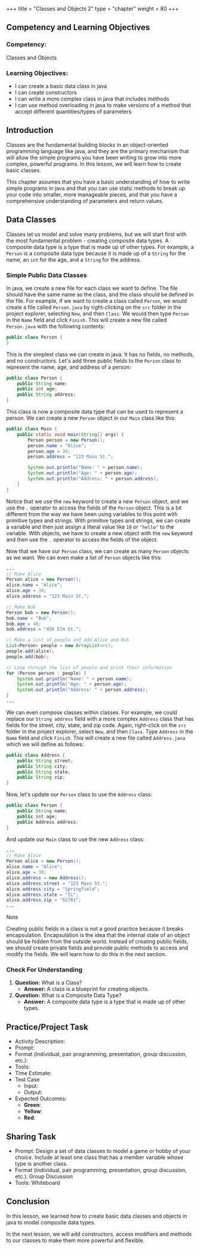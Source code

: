 +++
title = "Classes and Objects 2"
type = "chapter"
weight = 80
+++

## Competency and Learning Objectives

### Competency:

Classes and Objects

### Learning Objectives:

- I can create a basic data class in java
- I can create constructors
- I can write a more complex class in java that includes methods
- I can use method overloading in java to make versions of a method that accept different quantities/types of parameters

## Introduction

Classes are the fundamental building blocks in an object-oriented programming language like java, and they are the
primary mechanism that will allow the simple programs you have been writing to grow into more complex, powerful
programs. In this lesson, we will learn how to create basic classes.

This chapter assumes that you have a basic understanding of how to write simple programs in java and that you can
use static methods to break up your code into smaller, more manageable pieces, and that you have a comprehensive
understanding of parameters and return values.

## Data Classes

Classes let us model and solve many problems, but we will start first with the most fundamental problem - creating
composite data types. A composite data type is a type that is made up of other types. For example, a `Person` is a
composite data type because it is made up of a `String` for the name, an `int` for the age, and a `String` for the
address.

### Simple Public Data Classes

In java, we create a new file for each class we want to define. The file should have the same name as the class, and
the class should be defined in the file. For example, if we want to create a class called `Person`, we would create
a file called `Person.java` by right-clicking on the `src` folder in the project explorer, selecting `New`, and then
`Class`. We would then type `Person` in the `Name` field and click `Finish`.  This will create a new file called
`Person.java` with the following contents:

```java
public class Person {
}
```

This is the simplest class we can create in java. It has no fields, no methods, and no constructors. Let's add three
public fields to the `Person` class to represent the name, age, and address of a person:

```java
public class Person {
    public String name;
    public int age;
    public String address;
}
```

This class is now a composite data type that can be used to represent a person. We can create a new `Person` object
in our `Main` class like this:

```java
public class Main {
    public static void main(String[] args) {
        Person person = new Person();
        person.name = "Alice";
        person.age = 30;
        person.address = "123 Main St.";

        System.out.println("Name: " + person.name);
        System.out.println("Age: " + person.age);
        System.out.println("Address: " + person.address);
    }
}
```

Notice that we use the `new` keyword to create a new `Person` object, and we use the `.` operator to access the
fields of the `Person` object.  This is a bit different from the way we have been using variables to this point with
primitive types and strings.  With primitive types and strings, we can create a variable and then just assign a
literal value like `10` or `"hello"` to the variable.  With objects, we have to create a new object with the `new`
keyword and then use the `.` operator to access the fields of the object.

Now that we have our `Person` class, we can create as many `Person` objects as we want.  We can even make a list of
`Person` objects like this:

```java
...
// Make Alice
Person alice = new Person();
alice.name = "Alice";
alice.age = 30;
alice.address = "123 Main St.";

// Make Bob
Person bob = new Person();
bob.name = "Bob";
bob.age = 40;
bob.address = "456 Elm St.";

// Make a list of people and add Alice and Bob
List<Person> people = new ArrayList<>();
people.add(alice);
people.add(bob);

// Loop through the list of people and print their information
for (Person person : people) {
    System.out.println("Name: " + person.name);
    System.out.println("Age: " + person.age);
    System.out.println("Address: " + person.address);
}
...
```

We can even compose classes within classes. For example, we could replace our `String address` field with a 
more complex `Address` class that has fields for the street, city, state, and zip code.  Again, right-click on the
`src` folder in the project explorer, select `New`, and then `Class`. Type `Address` in the `Name` field and click
`Finish`.  This will create a new file called `Address.java` which we will define as follows: 

```java
public class Address {
    public String street;
    public String city;
    public String state;
    public String zip;
}
```

Now, let's update our `Person` class to use the `Address` class:

```java
public class Person {
    public String name;
    public int age;
    public Address address;
}
```

And update our `Main` class to use the new `Address` class:

```java
...
// Make Alice
Person alice = new Person();
alice.name = "Alice";
alice.age = 30;
alice.address = new Address();
alice.address.street = "123 Main St.";
alice.address.city = "Springfield";
alice.address.state = "IL";
alice.address.zip = "62701";
...
```

> [!NOTE]
> Creating public fields in a class is not a good practice because it breaks encapsulation.  Encapsulation is the
> idea that the internal state of an object should be hidden from the outside world.  Instead of creating public
> fields, we should create private fields and provide public methods to access and modify the fields.  We will
> learn how to do this in the next section.

### Check For Understanding

1. **Question:** What is a Class?
    - **Answer:** A class is a blueprint for creating objects.
2. **Question:** What is a Composite Data Type?
    - **Answer:** A composite data type is a type that is made up of other types.

## Practice/Project Task

- Activity Description:
- Prompt:
- Format (individual, pair programming, presentation, group discussion, etc.):
- Tools:
- Time Estimate:
- Test Case
    - Input: 
    - Output:
- Expected Outcomes: 
    - **Green**:
    - **Yellow**:
    - **Red**:

## Sharing Task

- Prompt: Design a set of data classes to model a game or hobby of your choice.  Include at least one class that
  has a member variable whose type is another class.
- Format (individual, pair programming, presentation, group discussion, etc.):  Group Discussion
- Tools:  Whiteboard

## Conclusion

In this lesson, we learned how to create basic data classes and objects in java to model composite data types.

In the next lesson, we will add constructors, access modifiers and methods to our classes to make them more powerful
and flexible.

